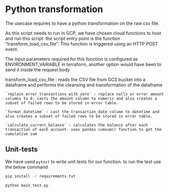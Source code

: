 # Python transformation
The usecase requires to have a python transformation on the raw csv file.

As this script needs to run in GCP, we have chosen cloud functions to host and run this script. the script entry point is the function "transform_load_csv_file". This function is triggered using an HTTP POST event.


The input parameters required for this function is configured as ENVIRONMENT_VARIABLE in terraform, another option would have been to send it inside the request body

transform_load_csv_file : reads the CSV file from GCS bucket into a dataframe and performs the cleansing and transformation of the dataframe

    `replace_error_transactions_with_zero` : replace nulls or error amount columns to 0. casts the amount column to numeric and also creates a subset of failed rows to be stored in error table.
    
    `format_datetime` : cast the transaction_date column to datetime and also creates a subset of failed rows to be stored in error table.
    
    `calculate_current_balance` : calculates the balance after each transaction of each account. uses pandas cumsum() function to get the cumulative sum

## Unit-tests
We have used `pytest` to write unit tests for our function. to run the test use the below command

```bash
pip install -r requirements.txt
```

```bash
python main_test.py
```